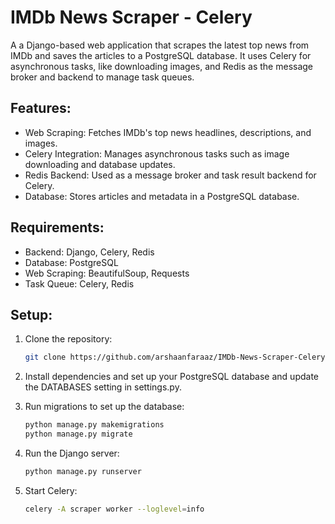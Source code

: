 # IMDb News Scraper - Celery

A a Django-based web application that scrapes the latest top news from IMDb and saves the articles to a PostgreSQL database. It uses Celery for asynchronous tasks, like downloading images, and Redis as the message broker and backend to manage task queues.


## Features:
- Web Scraping: Fetches IMDb's top news headlines, descriptions, and images.
- Celery Integration: Manages asynchronous tasks such as image downloading and database updates.
- Redis Backend: Used as a message broker and task result backend for Celery.
- Database: Stores articles and metadata in a PostgreSQL database.


## Requirements:
- Backend: Django, Celery, Redis
- Database: PostgreSQL
- Web Scraping: BeautifulSoup, Requests
- Task Queue: Celery, Redis


## Setup:

1. Clone the repository:
   ```bash
   git clone https://github.com/arshaanfaraaz/IMDb-News-Scraper-Celery.git

2. Install dependencies and set up your PostgreSQL database and update the DATABASES setting in settings.py.

3. Run migrations to set up the database:

    ```bash
    python manage.py makemigrations
    python manage.py migrate

4. Run the Django server:
    ```bash
    python manage.py runserver

5. Start Celery:
    ```bash
    celery -A scraper worker --loglevel=info



